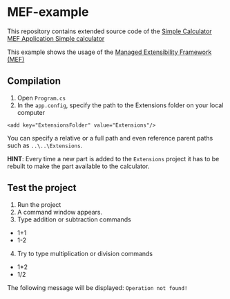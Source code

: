 # MEF-example
This repository contains extended source code of the [Simple Calculator MEF Application Simple calculator](https://code.msdn.microsoft.com/windowsdesktop/Simple-Calculator-MEF-1152654e)


This example shows the usage of the [Managed Extensibility Framework (MEF)](https://msdn.microsoft.com/en-us/library/dd460648(v=vs.110).aspx)


## Compilation

1. Open `Program.cs`
2. In the `app.config`, specify the path to the Extensions folder on your local computer

  ```
  <add key="ExtensionsFolder" value="Extensions"/>
  ```

You can specify a relative or a full path and even reference parent paths such as `..\..\Extensions`.

**HINT**: Every time a new part is added to the `Extensions` project it has to be rebuilt to make the part available to the calculator.


## Test the project

1. Run the project
2. A command window appears.
3. Type addition or subtraction commands
  * 1+1
  * 1-2
4. Try to type multiplication or division commands
  * 1*2
  * 1/2
  
  The following message will be displayed: `Operation not found!`
